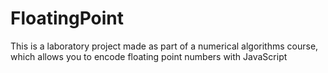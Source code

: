 # FloatingPoint
This is a laboratory project made as part of a numerical algorithms course, which allows you to encode floating point numbers with JavaScript 
